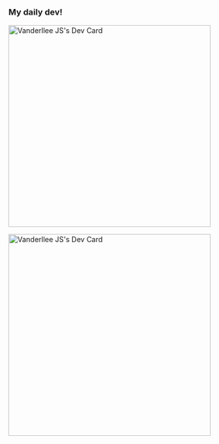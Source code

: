 ### My daily dev!

   <a href="https://app.daily.dev/vanderllee"><img src="https://api.daily.dev/devcards/df257ef6e28a4dde80eb2bc7a63d8795.png?r=t9p"                width="400" alt="Vanderllee JS's Dev Card"/>
  </a>

<img 
     src="https://api.daily.dev/devcards/df257ef6e28a4dde80eb2bc7a63d8795.png?r=t9p" 
     width="400" 
     alt="Vanderllee JS's Dev Card"
/>
